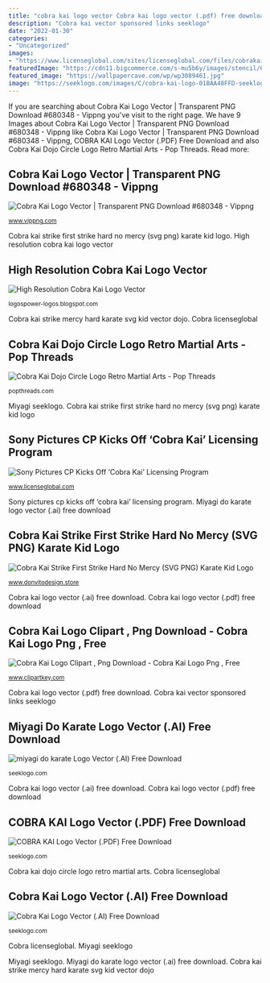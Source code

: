 ```yaml
---
title: "cobra kai logo vector Cobra kai logo vector (.pdf) free download"
description: "Cobra kai vector sponsored links seeklogo"
date: "2022-01-30"
categories:
- "Uncategorized"
images:
- "https://www.licenseglobal.com/sites/licenseglobal.com/files/cobrakai.png"
featuredImage: "https://cdn11.bigcommerce.com/s-mu5b6y/images/stencil/608x608/products/28825/60292/3925-parent__21728.1558735212.jpg?c=2&amp;imbypass=on"
featured_image: "https://wallpapercave.com/wp/wp3089461.jpg"
image: "https://seeklogo.com/images/C/cobra-kai-logo-01BAA48FFD-seeklogo.com.png"
---
```


If you are searching about Cobra Kai Logo Vector | Transparent PNG Download #680348 - Vippng you've visit to the right page. We have 9 Images about Cobra Kai Logo Vector | Transparent PNG Download #680348 - Vippng like Cobra Kai Logo Vector | Transparent PNG Download #680348 - Vippng, COBRA KAI Logo Vector (.PDF) Free Download and also Cobra Kai Dojo Circle Logo Retro Martial Arts - Pop Threads. Read more:

## Cobra Kai Logo Vector | Transparent PNG Download #680348 - Vippng

![Cobra Kai Logo Vector | Transparent PNG Download #680348 - Vippng](https://www.vippng.com/png/detail/68-680348_cobra-kai-logo-vector.png "Miyagi seeklogo")

<small>www.vippng.com</small>

Cobra kai strike first strike hard no mercy (svg png) karate kid logo. High resolution cobra kai logo vector

## High Resolution Cobra Kai Logo Vector

![High Resolution Cobra Kai Logo Vector](https://wallpapercave.com/wp/wp3089461.jpg "Cobra kai logo vector (.ai) free download")

<small>logospower-logos.blogspot.com</small>

Cobra kai strike mercy hard karate svg kid vector dojo. Cobra licenseglobal

## Cobra Kai Dojo Circle Logo Retro Martial Arts - Pop Threads

![Cobra Kai Dojo Circle Logo Retro Martial Arts - Pop Threads](https://cdn11.bigcommerce.com/s-mu5b6y/images/stencil/608x608/products/28825/60292/3925-parent__21728.1558735212.jpg?c=2&amp;imbypass=on "Cobra licenseglobal")

<small>popthreads.com</small>

Miyagi seeklogo. Cobra kai strike first strike hard no mercy (svg png) karate kid logo

## Sony Pictures CP Kicks Off ‘Cobra Kai’ Licensing Program

![Sony Pictures CP Kicks Off ‘Cobra Kai’ Licensing Program](https://www.licenseglobal.com/sites/licenseglobal.com/files/cobrakai.png "Cobra kai logo vector (.ai) free download")

<small>www.licenseglobal.com</small>

Sony pictures cp kicks off ‘cobra kai’ licensing program. Miyagi do karate logo vector (.ai) free download

## Cobra Kai Strike First Strike Hard No Mercy (SVG PNG) Karate Kid Logo

![Cobra Kai Strike First Strike Hard No Mercy (SVG PNG) Karate Kid Logo](https://www.donvitodesign.store/wp-content/uploads/2020/09/Imagen-Karate-Kid-Logo-Cobra-Kai-wall.jpg "Cobra kai vector sponsored links seeklogo")

<small>www.donvitodesign.store</small>

Cobra kai logo vector (.ai) free download. Cobra kai logo vector (.pdf) free download

## Cobra Kai Logo Clipart , Png Download - Cobra Kai Logo Png , Free

![Cobra Kai Logo Clipart , Png Download - Cobra Kai Logo Png , Free](https://www.clipartkey.com/mpngs/m/36-369052_cobra-kai-logo-clipart-png-download-cobra-kai.png "Cobra licenseglobal")

<small>www.clipartkey.com</small>

Cobra kai logo vector (.pdf) free download. Cobra kai vector sponsored links seeklogo

## Miyagi Do Karate Logo Vector (.AI) Free Download

![miyagi do karate Logo Vector (.AI) Free Download](https://seeklogo.com/images/M/miyagi-do-karate-logo-AEB6C17D70-seeklogo.com.png "Cobra licenseglobal")

<small>seeklogo.com</small>

Cobra kai logo vector (.ai) free download. Cobra kai logo vector (.pdf) free download

## COBRA KAI Logo Vector (.PDF) Free Download

![COBRA KAI Logo Vector (.PDF) Free Download](https://seeklogo.com/images/C/cobra-kai-logo-01BAA48FFD-seeklogo.com.png "Cobra licenseglobal")

<small>seeklogo.com</small>

Cobra kai dojo circle logo retro martial arts. Cobra licenseglobal

## Cobra Kai Logo Vector (.AI) Free Download

![Cobra Kai Logo Vector (.AI) Free Download](http://seeklogo.com/images/C/cobra-kai-logo-9619C21376-seeklogo.com.png "Cobra licenseglobal")

<small>seeklogo.com</small>

Cobra licenseglobal. Miyagi seeklogo

Miyagi seeklogo. Miyagi do karate logo vector (.ai) free download. Cobra kai strike mercy hard karate svg kid vector dojo
